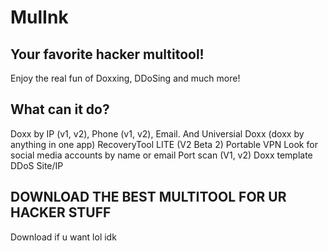 # MulInk
## Your favorite hacker multitool!

Enjoy the real fun of Doxxing, DDoSing and much more!

## What can it do?
Doxx by IP (v1, v2), Phone (v1, v2), Email. And Universial Doxx (doxx by anything in one app)
RecoveryTool LITE (V2 Beta 2)
Portable VPN
Look for social media accounts by name or email
Port scan (V1, v2)
Doxx template
DDoS Site/IP
## DOWNLOAD THE BEST MULTITOOL FOR UR HACKER STUFF
Download if u want lol idk

